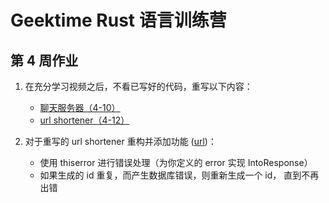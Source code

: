 # Geektime Rust 语言训练营

## 第 4 周作业
1. 在充分学习视频之后，不看已写好的代码，重写以下内容：
   * [聊天服务器（4-10）](https://github.com/sawyer523/geektime-rust/blob/main/ecosystem/examples/chat.rs)
   * [url shortener（4-12）](https://github.com/sawyer523/geektime-rust/blob/main/ecosystem/examples/shortener.rs)
   
2. 对于重写的 url shortener 重构并添加功能 ([url](https://github.com/sawyer523/geektime-rust/blob/main/ecosystem/examples/shortener.rs))： 
   * 使用 thiserror 进行错误处理（为你定义的 error 实现 IntoResponse）
   * 如果生成的 id 重复，而产生数据库错误，则重新生成一个 id， 直到不再出错
